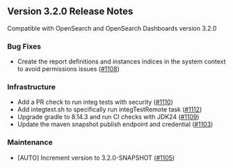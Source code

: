 ## Version 3.2.0 Release Notes

Compatible with OpenSearch and OpenSearch Dashboards version 3.2.0

### Bug Fixes
* Create the report definitions and instances indices in the system context to avoid permissions issues ([#1108](https://github.com/opensearch-project/reporting/pull/1108))

### Infrastructure
* Add a PR check to run integ tests with security ([#1110](https://github.com/opensearch-project/reporting/pull/1110))
* Add integtest.sh to specifically run integTestRemote task ([#1112](https://github.com/opensearch-project/reporting/pull/1112))
* Upgrade gradle to 8.14.3 and run CI checks with JDK24 ([#1109](https://github.com/opensearch-project/reporting/pull/1109))
* Update the maven snapshot publish endpoint and credential ([#1103](https://github.com/opensearch-project/reporting/pull/1103))

### Maintenance
* [AUTO] Increment version to 3.2.0-SNAPSHOT ([#1105](https://github.com/opensearch-project/reporting/pull/1105))
